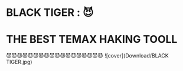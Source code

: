 # BLACK TIGER : 😈
#     THE BEST TEMAX HAKING TOOLL
😈😈😈😈😈😈😈😈😈😈😈😈😈😈😈😈😈😈
![cover](Download/BLACK TIGER.jpg)

